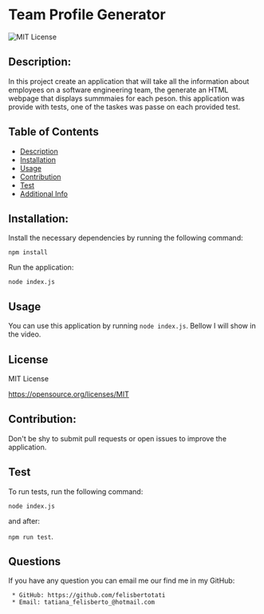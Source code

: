 # Team Profile Generator

![MIT License](https://img.shields.io/badge/license-MIT-blue.svg)

## Description:

In this project create an application that will take all the information about employees on a software engineering team, the generate an HTML webpage that displays summmaies for each peson. this application was provide with tests, one of the taskes was passe on each provided test.

## Table of Contents

- [Description](#description)
- [Installation](#installation)
- [Usage](#usage)
- [Contribution](#contribution)
- [Test](#test)
- [Additional Info](#github)

## Installation:

Install the necessary dependencies by running the following command:

`npm install`

Run the application:

`node index.js`

## Usage

You can use this application by running `node index.js`. Bellow I will show in the video.

## License

MIT License

https://opensource.org/licenses/MIT

## Contribution:

Don't be shy to submit pull requests or open issues to improve the application.

## Test

To run tests, run the following command:

`node index.js`

and after:

`npm run test`.

## Questions

If you have any question you can email me our find me in my GitHub:

     * GitHub: https://github.com/felisbertotati
     * Email: tatiana_felisberto_@hotmail.com
